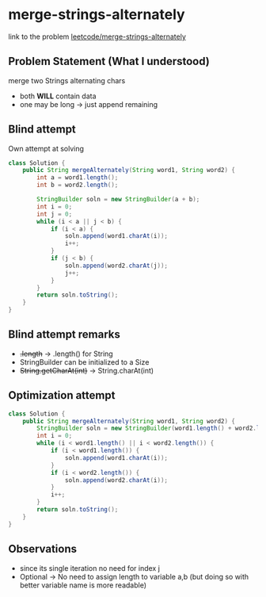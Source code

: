 # merge-strings-alternately
link to the problem [leetcode/merge-strings-alternately](https://leetcode.com/problems/merge-strings-alternately)

## Problem Statement (What I understood)
merge two Strings alternating chars
- both **WILL** contain data
- one may be long -> just append remaining

## Blind attempt
Own attempt at solving

```java
class Solution {
    public String mergeAlternately(String word1, String word2) {
        int a = word1.length();
        int b = word2.length();

        StringBuilder soln = new StringBuilder(a + b);
        int i = 0;
        int j = 0;
        while (i < a || j < b) {
            if (i < a) {
                soln.append(word1.charAt(i));
                i++;
            }
            if (j < b) {
                soln.append(word2.charAt(j));
                j++;
            }
        }
        return soln.toString();
    }
}
```

## Blind attempt remarks

- ~~.length~~ -> .length() for String
- StringBuilder can be initialized to a Size
- ~~String.getCharAt(int)~~ -> String.charAt(int)

## Optimization attempt

```java
class Solution {
    public String mergeAlternately(String word1, String word2) {
        StringBuilder soln = new StringBuilder(word1.length() + word2.length());
        int i = 0;
        while (i < word1.length() || i < word2.length()) {
            if (i < word1.length()) {
                soln.append(word1.charAt(i));
            }
            if (i < word2.length()) {
                soln.append(word2.charAt(i));
            }
            i++;
        }
        return soln.toString();
    }
}
```

## Observations
- since its single iteration no need for index j
- Optional -> No need to assign length to variable a,b (but doing so with better variable name is more readable)